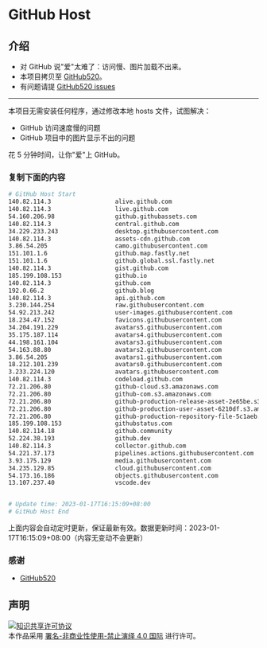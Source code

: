 # GitHub Host
## 介绍
- 对 GitHub 说"爱"太难了：访问慢、图片加载不出来。
- 本项目拷贝至 [GitHub520](https://github.com/521xueweihan/GitHub520)。
- 有问题请提 [GitHub520 issues](https://github.com/521xueweihan/GitHub520/issues/new)

---

本项目无需安装任何程序，通过修改本地 hosts 文件，试图解决：
- GitHub 访问速度慢的问题
- GitHub 项目中的图片显示不出的问题

花 5 分钟时间，让你"爱"上 GitHub。

### 复制下面的内容
```bash
# GitHub Host Start
140.82.114.3                  alive.github.com
140.82.114.3                  live.github.com
54.160.206.98                 github.githubassets.com
140.82.114.3                  central.github.com
34.229.233.243                desktop.githubusercontent.com
140.82.114.3                  assets-cdn.github.com
3.86.54.205                   camo.githubusercontent.com
151.101.1.6                   github.map.fastly.net
151.101.1.6                   github.global.ssl.fastly.net
140.82.114.3                  gist.github.com
185.199.108.153               github.io
140.82.114.3                  github.com
192.0.66.2                    github.blog
140.82.114.3                  api.github.com
3.230.144.254                 raw.githubusercontent.com
54.92.213.242                 user-images.githubusercontent.com
18.234.47.152                 favicons.githubusercontent.com
34.204.191.229                avatars5.githubusercontent.com
35.175.187.114                avatars4.githubusercontent.com
44.198.161.104                avatars3.githubusercontent.com
54.163.88.80                  avatars2.githubusercontent.com
3.86.54.205                   avatars1.githubusercontent.com
18.212.101.239                avatars0.githubusercontent.com
3.233.224.120                 avatars.githubusercontent.com
140.82.114.3                  codeload.github.com
72.21.206.80                  github-cloud.s3.amazonaws.com
72.21.206.80                  github-com.s3.amazonaws.com
72.21.206.80                  github-production-release-asset-2e65be.s3.amazonaws.com
72.21.206.80                  github-production-user-asset-6210df.s3.amazonaws.com
72.21.206.80                  github-production-repository-file-5c1aeb.s3.amazonaws.com
185.199.108.153               githubstatus.com
140.82.114.18                 github.community
52.224.38.193                 github.dev
140.82.114.3                  collector.github.com
54.221.37.173                 pipelines.actions.githubusercontent.com
3.93.175.129                  media.githubusercontent.com
34.235.129.85                 cloud.githubusercontent.com
54.173.16.186                 objects.githubusercontent.com
13.107.237.40                 vscode.dev


# Update time: 2023-01-17T16:15:09+08:00
# GitHub Host End

```
上面内容会自动定时更新，保证最新有效。数据更新时间：2023-01-17T16:15:09+08:00（内容无变动不会更新）

### 感谢

- [GitHub520](https://github.com/521xueweihan/GitHub520)

## 声明
<a rel="license" href="https://creativecommons.org/licenses/by-nc-nd/4.0/deed.zh"><img alt="知识共享许可协议" style="border-width: 0" src="https://licensebuttons.net/l/by-nc-nd/4.0/88x31.png"></a><br>本作品采用 <a rel="license" href="https://creativecommons.org/licenses/by-nc-nd/4.0/deed.zh">署名-非商业性使用-禁止演绎 4.0 国际</a> 进行许可。